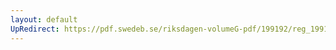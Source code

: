 ```yaml
---
layout: default
UpRedirect: https://pdf.swedeb.se/riksdagen-volumeG-pdf/199192/reg_199192/reg_199192_0107.pdf
---
```

